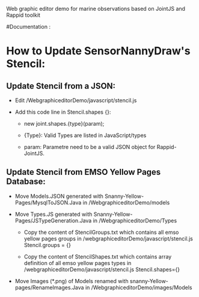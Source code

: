 Web graphic editor demo for marine observations based on JointJS and Rappid toolkit

#Documentation :
# How to Update SensorNannyDraw's Stencil:
## Update Stencil from a JSON:

- Edit /WebgraphiceditorDemo/javascript/stencil.js
- Add this code line in Stencil.shapes {}:

  - new joint.shapes.{type}(param);

  - {Type}: Valid Types are listed in JavaScript/types
    
  - param: Parametre need to be a valid JSON object for Rappid-JointJS.

## Update Stencil from EMSO Yellow Pages Database:
- Move Models.JSON generated with Snanny-Yellow-Pages/MysqlToJSON.Java in /WebgraphiceditorDemo/models

- Move Types.JS generated with Snanny-Yellow-Pages/JSTypeGeneration.Java in /WebgraphiceditorDemo/Types

   - Copy the content of StencilGroups.txt which contains all emso yellow pages groups in
/webgraphiceditorDemo/javascript/stencil.js Stencil.groups = {}

   - Copy the content of StencilShapes.txt which contains array definition of all emso yellow pages types in /webgraphiceditorDemo/javascript/stencil.js Stencil.shapes={}
   
- Move Images (*.png) of Models renamed with snanny-Yellow-pages/RenameImages.Java in /WebgraphiceditorDemo/images/Models



    
